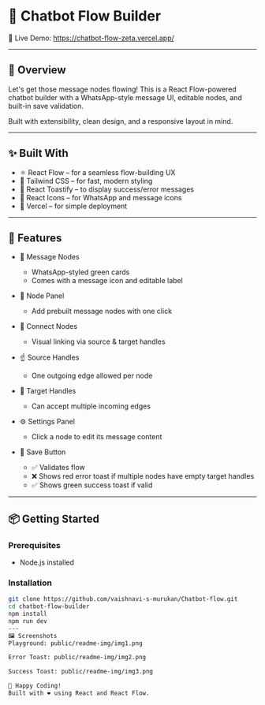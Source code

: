 # 💬 Chatbot Flow Builder

🔗 Live Demo: https://chatbot-flow-zeta.vercel.app/

---

## 🧠 Overview

Let's get those message nodes flowing! This is a React Flow-powered chatbot builder with a WhatsApp-style message UI, editable nodes, and built-in save validation.

Built with extensibility, clean design, and a responsive layout in mind.

---

## ✨ Built With

- ⚛️ React Flow – for a seamless flow-building UX  
- 🎨 Tailwind CSS – for fast, modern styling  
- 🔔 React Toastify – to display success/error messages  
- 💬 React Icons – for WhatsApp and message icons  
- 🚀 Vercel – for simple deployment  

---

## 🎯 Features

- 💬 Message Nodes  
   - WhatsApp-styled green cards  
   - Comes with a message icon and editable label  

- 🧰 Node Panel  
   - Add prebuilt message nodes with one click  

- 🔗 Connect Nodes  
   - Visual linking via source & target handles  

- ☝️ Source Handles  
   - One outgoing edge allowed per node  

- 🎯 Target Handles  
   - Can accept multiple incoming edges  

- ⚙️ Settings Panel  
   - Click a node to edit its message content  

- 💾 Save Button  
   - ✅ Validates flow  
   - ❌ Shows red error toast if multiple nodes have empty target handles  
   - ✅ Shows green success toast if valid  

---

## 📦 Getting Started

### Prerequisites

- Node.js installed

### Installation

```bash
git clone https://github.com/vaishnavi-s-murukan/Chatbot-flow.git
cd chatbot-flow-builder
npm install
npm run dev
---
🖼️ Screenshots
Playground: public/readme-img/img1.png

Error Toast: public/readme-img/img2.png

Success Toast: public/readme-img/img3.png

🤖 Happy Coding!
Built with ❤️ using React and React Flow.
